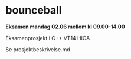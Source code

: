 bounceball
==========

**Eksamen mandag 02.06 mellom kl 09.00-14.00**

Eksamenprosjekt i C++ VT14 HiOA

Se prosjektbeskrivelse.md



